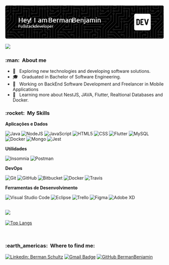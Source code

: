 ![Header](./github-header-image.png)


![](https://komarev.com/ghpvc/?username=bermanbenjamin&color=006bed)

<h3> :man: &nbsp;About me </h3>

- 🤔 &nbsp; Exploring new technologies and developing software solutions.
- 🎓 &nbsp; Graduated in Bachelor of Software Engineering.
- 💼 &nbsp; Working on BackEnd Software Development and Freelancer in Mobile Applications 
- 🌱 &nbsp; Learning more about NestJS, JAVA, Flutter, Realtional Databases and Docker.

<h3> :rocket: &nbsp;My Skills</h3>

**Aplicações e Dados**

  ![Java](https://img.shields.io/badge/Java-ED8B00?style=for-the-badge&logo=java&logoColor=white)
  ![NodeJS](https://img.shields.io/badge/Node.js-43853D?style=for-the-badge&logo=node.js&logoColor=white)
  ![JavaScript](https://img.shields.io/badge/JavaScript-F7DF1E?style=for-the-badge&logo=javascript&logoColor=black)
  ![HTML5](https://img.shields.io/badge/HTML5-E34F26?style=for-the-badge&logo=html5&logoColor=white)
  ![CSS](https://img.shields.io/badge/CSS3-1572B6?style=for-the-badge&logo=css3&logoColor=white)
  ![Flutter](https://img.shields.io/badge/Flutter-02569B?style=for-the-badge&logo=flutter&logoColor=white)
  ![MySQL](https://img.shields.io/badge/MySQL-00000F?style=for-the-badge&logo=mysql&logoColor=white)
  ![Docker](https://img.shields.io/badge/Docker-2496ED?style=for-the-badge&logo=docker&logoColor=white)
  ![Mongo](https://img.shields.io/badge/MongoDB-4EA94B?style=for-the-badge&logo=mongodb&logoColor=white)
  ![Jest](https://img.shields.io/badge/-Jest-333333?style=flat&logo=jest)
  

**Utilidades**

  ![Insomnia](https://img.shields.io/badge/-Insomnia-333333?style=flat&logo=insomnia)
  ![Postman](https://img.shields.io/badge/-Postman-333333?style=flat&logo=postman)

**DevOps**

  ![Git](https://img.shields.io/badge/-Git-333333?style=flat&logo=git)
  ![GitHub](https://img.shields.io/badge/-GitHub-333333?style=flat&logo=github)
  ![Bitbucket](https://img.shields.io/badge/-Bitbucket-333333?style=flat&logo=bitbucket)
  ![Docker](https://img.shields.io/badge/-Docker-333333?style=flat&logo=docker)
  ![Travis](https://img.shields.io/badge/-Travis-333333?style=flat&logo=travis)

**Ferramentas de Desenvolvimento**

  ![Visual Studio Code](https://img.shields.io/badge/-Visual%20Studio%20Code-333333?style=flat&logo=visual-studio-code&logoColor=007ACC)
  ![Eclipse](https://img.shields.io/badge/-Eclipse-333333?style=flat&logo=eclipse-ide&logoColor=2C2255)
  ![Trello](https://img.shields.io/badge/-Trello-333333?style=flat&logo=trello&logoColor=007ACC)
  ![Figma](https://img.shields.io/badge/-Figma-333333?style=flat&logo=figma&logoColor=007ACC)
  ![Adobe XD](https://img.shields.io/badge/-Adobe%20XD-333333?style=flat&logo=adobe-xd&logoColor=007ACC)

<br/>

<a href="https://github.com/bermanbenjamin">
  <img height="180em" src="https://github-readme-stats.vercel.app/api?username=bermanbenjamin&theme=dracula&show_icons=true" />
</a>

[![Top Langs](https://github-readme-stats.vercel.app/api/top-langs/?username=bermanbenjamin&hide_progress=true&theme=radical)](https://github.com/anuraghazra/github-readme-stats)

<br/>

<h3> :earth_americas: &nbsp;Where to find me: </h3> 

[![Linkedin: Berman Schultz](https://img.shields.io/badge/-BermanSchultz-blue?style=flat-square&logo=Linkedin&logoColor=white&link=https://www.linkedin.com/in/berman-benjamin-schultz-486a27180/)](https://www.linkedin.com/in/berman-benjamin-schultz-486a27180/)
[![Gmail Badge](https://img.shields.io/badge/-bermanschultz29@email.com-006bed?style=flat-square&logo=Gmail&logoColor=white&link=mailto:bermanschultz29@gmail.com)](mailto:bermanschultz29@gmail.com)
[![GitHub BermanBenjamin]( https://img.shields.io/github/followers/VanessaSwerts?label=follow&style=social)](https://github.com/bermanbenjamin)
